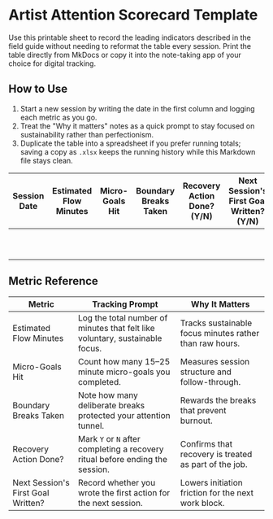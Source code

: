 # Artist Attention Scorecard Template

Use this printable sheet to record the leading indicators described in the field guide without needing to reformat the table every session. Print the table directly from MkDocs or copy it into the note-taking app of your choice for digital tracking.

## How to Use

1. Start a new session by writing the date in the first column and logging each metric as you go.
2. Treat the "Why it matters" notes as a quick prompt to stay focused on sustainability rather than perfectionism.
3. Duplicate the table into a spreadsheet if you prefer running totals; saving a copy as `.xlsx` keeps the running history while this Markdown file stays clean.

| Session Date | Estimated Flow Minutes | Micro-Goals Hit | Boundary Breaks Taken | Recovery Action Done? (Y/N) | Next Session's First Goal Written? (Y/N) | Notes |
| --- | --- | --- | --- | --- | --- | --- |
|  |  |  |  |  |  |  |
|  |  |  |  |  |  |  |
|  |  |  |  |  |  |  |
|  |  |  |  |  |  |  |
|  |  |  |  |  |  |  |
|  |  |  |  |  |  |  |
|  |  |  |  |  |  |  |
|  |  |  |  |  |  |  |
|  |  |  |  |  |  |  |
|  |  |  |  |  |  |  |

## Metric Reference

| Metric | Tracking Prompt | Why It Matters |
| --- | --- | --- |
| Estimated Flow Minutes | Log the total number of minutes that felt like voluntary, sustainable focus. | Tracks sustainable focus minutes rather than raw hours. |
| Micro-Goals Hit | Count how many 15–25 minute micro-goals you completed. | Measures session structure and follow-through. |
| Boundary Breaks Taken | Note how many deliberate breaks protected your attention tunnel. | Rewards the breaks that prevent burnout. |
| Recovery Action Done? | Mark `Y` or `N` after completing a recovery ritual before ending the session. | Confirms that recovery is treated as part of the job. |
| Next Session's First Goal Written? | Record whether you wrote the first action for the next session. | Lowers initiation friction for the next work block. |

